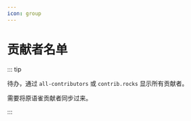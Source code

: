 ```yaml
---
icon: group
---
```


# 贡献者名单

::: tip

待办，通过 `all-contributors` 或 `contrib.rocks` 显示所有贡献者。

需要将原语雀贡献者同步过来。

:::
